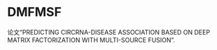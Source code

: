 # DMFMSF
论文“PREDICTING CIRCRNA-DISEASE ASSOCIATION BASED ON DEEP MATRIX FACTORIZATION WITH MULTI-SOURCE FUSION”.
